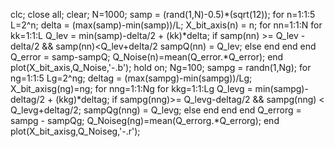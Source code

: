 clc;
close all;
clear;
N=1000;
samp = (rand(1,N)-0.5)*(sqrt(12));
for n=1:1:5
 L=2^n;
 delta = (max(samp)-min(samp))/L;
 X_bit_axis(n) = n;
 for nn=1:1:N
 for kk=1:1:L
 Q_lev = min(samp)-delta/2 + (kk)*delta;
 if samp(nn) >= Q_lev - delta/2 &&
samp(nn)<Q_lev+delta/2
 sampQ(nn) = Q_lev;
 else
 end
 end
 end
 Q_error = samp-sampQ;
 Q_Noise(n)=mean(Q_error.*Q_error);
end
plot(X_bit_axis,Q_Noise,'-.b');
hold on;
Ng=100;
sampg = randn(1,Ng);
for ng=1:1:5
 Lg=2^ng;
 deltag = (max(sampg)-min(sampg))/Lg;
 X_bit_axisg(ng)=ng;
 for nng=1:1:Ng
 for kkg=1:1:Lg
 Q_levg = min(sampg)-deltag/2 + (kkg)*deltag;
 if sampg(nng)>= Q_levg-deltag/2 && sampg(nng) <
Q_levg+deltag/2;
 sampQg(nng) = Q_levg;
 else
 end
 end
 end
 Q_errorg = sampg - sampQg;
 Q_Noiseg(ng)=mean(Q_errorg.*Q_errorg);
end
plot(X_bit_axisg,Q_Noiseg,'-.r');
